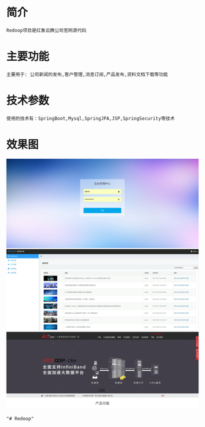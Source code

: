 # 简介 
    Redoop项目是红象云腾公司官网源代码

# 主要功能 
    主要用于: 公司新闻的发布,客户管理,消息订阅,产品发布,资料文档下载等功能
   
# 技术参数
    使用的技术有：SpringBoot,Mysql,SpringJPA,JSP,SpringSecurity等技术

# 效果图
![redoop1.png](images/login.png)
![redoop2.png](images/admin.png)
![redoop3.png](images/front.png)
    
    
    "# Redoop" 
